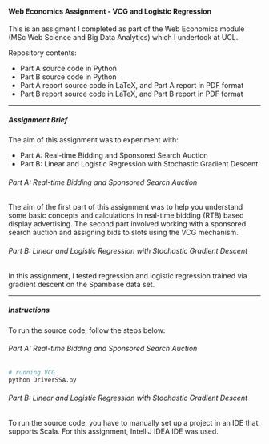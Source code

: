#### Web Economics Assignment - VCG and Logistic Regression

This is an assigment I completed as part of the Web Economics module (MSc Web Science and Big Data Analytics) which I undertook at UCL.

Repository contents:

* Part A source code in Python
* Part B source code in Python
* Part A report source code in LaTeX, and Part A report in PDF format
* Part B report source code in LaTeX, and Part B report in PDF format

---

##### Assignment Brief

The aim of this assignment was to experiment with:

* Part A: Real-time Bidding and Sponsored Search Auction
* Part B: Linear and Logistic Regression with Stochastic Gradient Descent

###### Part A: Real-time Bidding and Sponsored Search Auction

The aim of the first part of this assignment was to help you understand some basic concepts and calculations in real-time
bidding (RTB) based display advertising. The second part involved working with a sponsored search auction and assigning bids to slots using the VCG mechanism.


###### Part B: Linear and Logistic Regression with Stochastic Gradient Descent

In this assignment, I tested regression and logistic regression trained via gradient descent on the Spambase data set.

---

##### Instructions

To run the source code, follow the steps below:

###### Part A: Real-time Bidding and Sponsored Search Auction

```bash
# running VCG
python DriverSSA.py
```

###### Part B: Linear and Logistic Regression with Stochastic Gradient Descent

To run the source code, you have to manually set up a project in an IDE that supports Scala. For this assignment, IntelliJ IDEA IDE was used.
